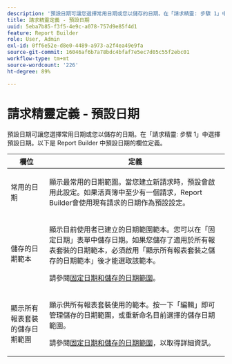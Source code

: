 ```yaml
---
description: '預設日期可讓您選擇常用日期或您以儲存的日期。在「請求精靈: 步驟 1」中選擇預設日期。以下是 Report Builder 中預設日期的欄位定義。'
title: 請求精靈定義 - 預設日期
uuid: 5eba7b85-f3f5-4e9c-a078-757d9e85f4d1
feature: Report Builder
role: User, Admin
exl-id: 0ff6e52e-d8e0-4489-a973-a2f4ea49e9fa
source-git-commit: 16046af6b7a78bdc4bfaf7e5ec7d05c55f2ebc01
workflow-type: tm+mt
source-wordcount: '226'
ht-degree: 89%

---
```


# 請求精靈定義 - 預設日期

預設日期可讓您選擇常用日期或您以儲存的日期。在「請求精靈: 步驟 1」中選擇預設日期。以下是 Report Builder 中預設日期的欄位定義。

<table id="table_620F3BD3FD1B4C85A0319107EC03D54F"> 
 <thead> 
  <tr> 
   <th colname="col1" class="entry"> 欄位 </th> 
   <th colname="col2" class="entry"> 定義 </th> 
  </tr> 
 </thead>
 <tbody> 
  <tr> 
   <td colname="col1"> <p>常用的日期 </p> </td> 
   <td colname="col2"> <p>顯示最常用的日期範圍。當您建立新請求時，預設會啟用此設定。如果活頁簿中至少有一個請求，Report Builder會使用現有請求的日期作為預設設定。 </p> </td> 
  </tr> 
  <tr> 
   <td colname="col1"> <p> 儲存的日期範本 </p> </td> 
   <td colname="col2"> <p>顯示目前使用者已建立的日期範圍範本。您可以在「<span class="wintitle">固定日期</span>」表單中儲存日期。如果您儲存了適用於所有報表套裝的日期範本，必須啟用「<span class="wintitle">顯示所有報表套裝之儲存的日期範本</span>」後才能選取該範本。 </p> <p>請參閱<a href="/help/analyze/legacy-report-builder/data-requests/configuring-report-dates/t-fixed-dates-and-saved-date-ranges.md"   >固定日期和儲存的日期範圍</a>。 </p> </td> 
  </tr> 
  <tr> 
   <td colname="col1"> <p>顯示所有報表套裝的儲存日期範圍 </p> </td> 
   <td colname="col2"> <p> 顯示供所有報表套裝使用的範本。按一下<span class="wintitle">「編輯」</span>即可管理儲存的日期範圍，或重新命名目前選擇的儲存日期範圍。 </p> <p>請參閱<a href="/help/analyze/legacy-report-builder/data-requests/configuring-report-dates/t-fixed-dates-and-saved-date-ranges.md"   >固定日期和儲存的日期範圍</a>，以取得詳細資訊。 </p> </td> 
  </tr> 
 </tbody> 
</table>
